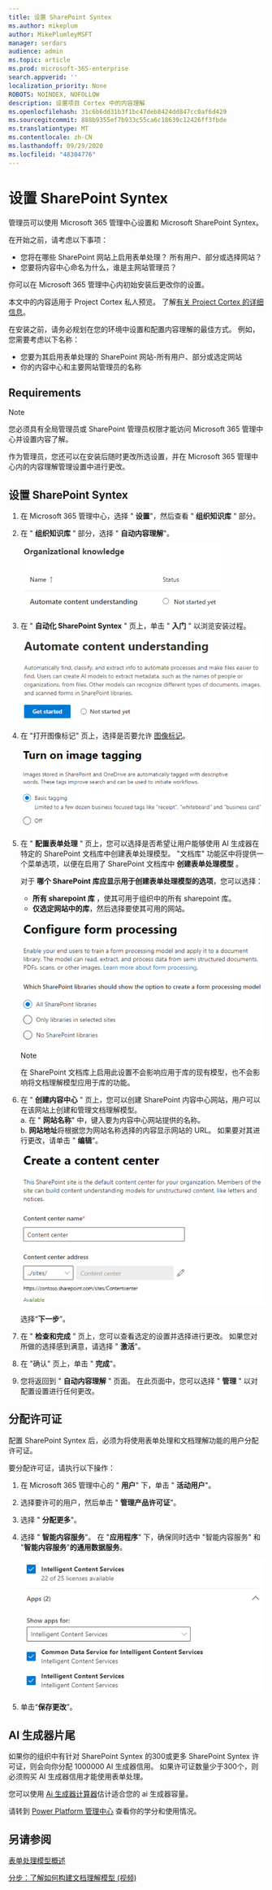 ```yaml
---
title: 设置 SharePoint Syntex
ms.author: mikeplum
author: MikePlumleyMSFT
manager: serdars
audience: admin
ms.topic: article
ms.prod: microsoft-365-enterprise
search.appverid: ''
localization_priority: None
ROBOTS: NOINDEX, NOFOLLOW
description: 设置项目 Cortex 中的内容理解
ms.openlocfilehash: 31c6b6dd31b3f1bc47deb8424dd847cc0af6d429
ms.sourcegitcommit: 888b9355ef7b933c55ca6c18639c12426ff3fbde
ms.translationtype: MT
ms.contentlocale: zh-CN
ms.lasthandoff: 09/29/2020
ms.locfileid: "48304776"
---
```

# <a name="set-up-sharepoint-syntex"></a>设置 SharePoint Syntex

管理员可以使用 Microsoft 365 管理中心设置和 Microsoft SharePoint Syntex。 

在开始之前，请考虑以下事项：

- 您将在哪些 SharePoint 网站上启用表单处理？ 所有用户、部分或选择网站？
- 您要将内容中心命名为什么，谁是主网站管理员？

你可以在 Microsoft 365 管理中心内初始安装后更改你的设置。

本文中的内容适用于 Project Cortex 私人预览。 了解[有关 Project Cortex 的详细信息](https://aka.ms/projectcortex)。

在安装之前，请务必规划在您的环境中设置和配置内容理解的最佳方式。 例如，您需要考虑以下名称：

- 您要为其启用表单处理的 SharePoint 网站-所有用户、部分或选定网站
- 你的内容中心和主要网站管理员的名称

## <a name="requirements"></a>Requirements 

> [!NOTE]
> 您必须具有全局管理员或 SharePoint 管理员权限才能访问 Microsoft 365 管理中心并设置内容了解。

作为管理员，您还可以在安装后随时更改所选设置，并在 Microsoft 365 管理中心内的内容理解管理设置中进行更改。

## <a name="to-set-up-sharepoint-syntex"></a>设置 SharePoint Syntex

1. 在 Microsoft 365 管理中心，选择 " **设置**"，然后查看 " **组织知识库** " 部分。

2. 在 " **组织知识库** " 部分，选择 " **自动内容理解**"。<br/>

    ![组织知识设置页](../media/content-understanding/admin-org-knowledge-options.png)</br>

3. 在 " **自动化 SharePoint Syntex** " 页上，单击 " **入门** " 以浏览安装过程。<br/>

    ![开始安装](../media/content-understanding/admin-content-understanding-get-started.png)</br>

4. 在 "打开图像标记" 页上，选择是否要允许 [图像标记](image-tagging.md)。

    ![图像标记选项的屏幕截图](../media/content-understanding/admin-content-understanding-setup-image-tagging.png)</br>

5. 在 " **配置表单处理** " 页上，您可以选择是否希望让用户能够使用 AI 生成器在特定的 SharePoint 文档库中创建表单处理模型。 "文档库" 功能区中将提供一个菜单选项，以便在启用了 SharePoint 文档库中 **创建表单处理模型** 。
 
     对于 **哪个 SharePoint 库应显示用于创建表单处理模型的选项**，您可以选择：</br>
      - **所有 sharepoint 库** ，使其可用于组织中的所有 sharepoint 库。</br>
      - **仅选定网站中的库**，然后选择要使其可用的网站。</br>

   ![配置表单处理](../media/content-understanding/admin-configforms.png)

   > [!Note]
   > 在 SharePoint 文档库上启用此设置不会影响应用于库的现有模型，也不会影响将文档理解模型应用于库的功能。 
    
6. 在 " **创建内容中心** " 页上，您可以创建 SharePoint 内容中心网站，用户可以在该网站上创建和管理文档理解模型。 </br>
    a. 在 " **网站名称**" 中，键入要为内容中心网站提供的名称。</br>
    b. **网站地址**将根据您为网站名称选择的内容显示网站的 URL。 如果要对其进行更改，请单击 " **编辑**"。</br>

      ![创建内容中心](../media/content-understanding/admin-cu-create-cc.png)</br>

    选择“**下一步**”。

7. 在 " **检查和完成** " 页上，您可以查看选定的设置并选择进行更改。 如果您对所做的选择感到满意，请选择 " **激活**"。

8. 在 "确认" 页上，单击 " **完成**"。

9. 您将返回到 " **自动内容理解** " 页面。 在此页面中，您可以选择 " **管理** " 以对配置设置进行任何更改。 

## <a name="assign-licenses"></a>分配许可证

配置 SharePoint Syntex 后，必须为将使用表单处理和文档理解功能的用户分配许可证。

要分配许可证，请执行以下操作：

1. 在 Microsoft 365 管理中心的 " **用户**" 下，单击 " **活动用户**"。

2. 选择要许可的用户，然后单击 " **管理产品许可证**"。

3. 选择 " **分配更多**"。

4. 选择 " **智能内容服务**"。 在 "**应用程序**" 下，确保同时选中 "智能内容服务" 和 "**智能内容服务**"**的通用数据服务**。

    ![Microsoft 365 管理中心中的 SharePoint Syntex 许可证](../media/content-understanding/sharepoint-syntex-licenses.png)

5. 单击“**保存更改**”。

## <a name="ai-builder-credits"></a>AI 生成器片尾

如果你的组织中有针对 SharePoint Syntex 的300或更多 SharePoint Syntex 许可证，则会向你分配 1000000 AI 生成器信用。 如果许可证数量少于300个，则必须购买 AI 生成器信用才能使用表单处理。

您可以使用 [Ai 生成器计算器](https://powerapps.microsoft.com/ai-builder-calculator)估计适合您的 ai 生成器容量。

请转到 [Power Platform 管理中心](https://admin.powerplatform.microsoft.com/resources/capacity) 查看你的学分和使用情况。

## <a name="see-also"></a>另请参阅

[表单处理模型概述](https://docs.microsoft.com/ai-builder/form-processing-model-overview)

[分步：了解如何构建文档理解模型 (视频) ](https://www.youtube.com/watch?v=DymSHObD-bg)

